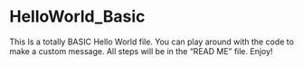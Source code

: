 # HelloWorld_Basic
This Is a totally BASIC Hello World file. You can play around with the code to make a custom message. All steps will be in the “READ ME” file. Enjoy!
